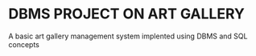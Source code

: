 # DBMS PROJECT ON ART GALLERY
A basic art gallery management system implented using DBMS and SQL concepts
